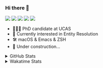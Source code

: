 ### Hi there 👋

[![](https://img.shields.io/badge/-Email-325180?logo=maildotru&logoColor=white&style=flat-square)](mailto:wang@tianshu.me)
[![](https://img.shields.io/badge/-GitHub-black?logo=GitHub&style=flat-square)](https://github.com/tshu-w)
[![](https://img.shields.io/badge/-Telegram-26a5e4?labelColor=fafafa&logo=telegram&style=flat-square)](https://t.me/tshu_w) 
[![](https://img.shields.io/badge/-Twitter-1da1f2?logo=Twitter&logoColor=white&style=flat-square)](https://twitter.com/tshu_w)
[![](https://komarev.com/ghpvc/?username=tshu-w&color=blueviolet&style=flat-square)]()



- 🧑🏻‍🎓 PhD candidate at UCAS
- 🔭 Currently interested in Entity Resolution
- 🛠 macOS & Emacs & ZSH
- 🚧 Under construction...

<details>

<summary>GitHub Stats</summary>

![Tianshu's GitHub stats](https://github-readme-stats.vercel.app/api?username=tshu-w&show_icons=true&theme=buefy&count_private=true)
  
</details>


<details>
  <summary>Wakatime Stats</summary>

  Currently, files accessed by tramp cannot be tracked by wakatime, see https://github.com/wakatime/wakatime-mode/issues/27
  <br>
  
<!--START_SECTION:waka-->
**I'm an Early 🐤** 

```text
🌞 Morning    60 commits     ████░░░░░░░░░░░░░░░░░░░░░   16.48% 
🌆 Daytime    145 commits    ██████████░░░░░░░░░░░░░░░   39.84% 
🌃 Evening    147 commits    ██████████░░░░░░░░░░░░░░░   40.38% 
🌙 Night      12 commits     ░░░░░░░░░░░░░░░░░░░░░░░░░   3.3%

```
📅 **I'm Most Productive on Saturday** 

```text
Monday       84 commits     █████░░░░░░░░░░░░░░░░░░░░   23.08% 
Tuesday      63 commits     ████░░░░░░░░░░░░░░░░░░░░░   17.31% 
Wednesday    44 commits     ███░░░░░░░░░░░░░░░░░░░░░░   12.09% 
Thursday     21 commits     █░░░░░░░░░░░░░░░░░░░░░░░░   5.77% 
Friday       29 commits     ██░░░░░░░░░░░░░░░░░░░░░░░   7.97% 
Saturday     86 commits     ██████░░░░░░░░░░░░░░░░░░░   23.63% 
Sunday       37 commits     ██░░░░░░░░░░░░░░░░░░░░░░░   10.16%

```


📊 **This Week I Spent My Time On** 

```text
💬 Programming Languages: 
sh                       30 hrs 43 mins      █████████████████████░░░░   86.8% 
Org                      1 hr 42 mins        █░░░░░░░░░░░░░░░░░░░░░░░░   4.81% 
TeX                      59 mins             ░░░░░░░░░░░░░░░░░░░░░░░░░   2.81% 
Bash                     47 mins             ░░░░░░░░░░░░░░░░░░░░░░░░░   2.23% 
Emacs Lisp               39 mins             ░░░░░░░░░░░░░░░░░░░░░░░░░   1.88%

🔥 Editors: 
Zsh                      30 hrs 43 mins      █████████████████████░░░░   86.8% 
Emacs                    4 hrs 40 mins       ███░░░░░░░░░░░░░░░░░░░░░░   13.2%

🐱‍💻 Projects: 
multimodalER             17 hrs 29 mins      ████████████░░░░░░░░░░░░░   49.42% 
Terminal                 11 hrs              ███████░░░░░░░░░░░░░░░░░░   31.09% 
dotfiles                 3 hrs 13 mins       ██░░░░░░░░░░░░░░░░░░░░░░░   9.1% 
Unknown Project          2 hrs 31 mins       █░░░░░░░░░░░░░░░░░░░░░░░░   7.16% 
emacs                    39 mins             ░░░░░░░░░░░░░░░░░░░░░░░░░   1.88%

💻 Operating System: 
Linux                    24 hrs 26 mins      █████████████████░░░░░░░░   69.06% 
Mac                      10 hrs 57 mins      ███████░░░░░░░░░░░░░░░░░░   30.94%

```

**I Mostly Code in Python** 

```text
Python                   6 repos             ████████░░░░░░░░░░░░░░░░░   31.58% 
JavaScript               3 repos             ████░░░░░░░░░░░░░░░░░░░░░   15.79% 
HTML                     2 repos             ██░░░░░░░░░░░░░░░░░░░░░░░   10.53% 
Emacs Lisp               2 repos             ██░░░░░░░░░░░░░░░░░░░░░░░   10.53% 
TeX                      2 repos             ██░░░░░░░░░░░░░░░░░░░░░░░   10.53%

```



 Last Updated on 08/08/2021
<!--END_SECTION:waka-->
</details>
